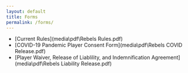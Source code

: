 ```yaml
---
layout: default
title: Forms
permalink: /forms/
---
```


* [Current Rules](media\pdf\Rebels Rules.pdf)
* [COVID-19 Pandemic Player Consent Form](media\pdf\Rebels COVID Release.pdf)
* [Player Waiver, Release of Liablility, and Indemnification Agreement](media\pdf\Rebels Liability Release.pdf)
